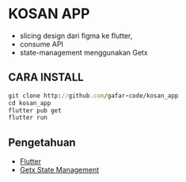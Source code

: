 
# KOSAN APP
- slicing design dari figma ke flutter,
- consume API
- state-management menggunakan Getx

## CARA INSTALL
```ruby
git clone http://github.com/gafar-code/kosan_app
cd kosan_app
flutter pub get
flutter run
```
## Pengetahuan

 - [Flutter](https://flutter.dev)
 - [Getx State Management](https://https://pub.dev/packages/get)

